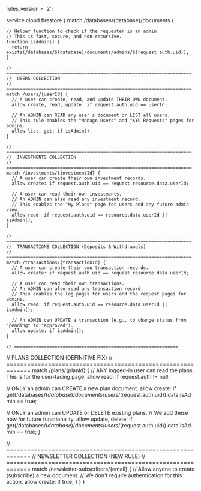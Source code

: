 rules_version = '2';

service cloud.firestore {
  match /databases/{database}/documents {

    // Helper function to check if the requester is an admin
    // This is fast, secure, and non-recursive.
    function isAdmin() {
      return exists(/databases/$(database)/documents/admins/$(request.auth.uid));
    }

    // =====================================================================
    //  USERS COLLECTION
    // =====================================================================
    match /users/{userId} {
      // A user can create, read, and update THEIR OWN document.
      allow create, read, update: if request.auth.uid == userId;
      
      // An ADMIN can READ any user's document or LIST all users.
      // This rule enables the "Manage Users" and "KYC Requests" pages for admins.
      allow list, get: if isAdmin();
    }

    // =====================================================================
    //  INVESTMENTS COLLECTION
    // =====================================================================
    match /investments/{investmentId} {
      // A user can create their own investment records.
      allow create: if request.auth.uid == request.resource.data.userId;

      // A user can read their own investments.
      // An ADMIN can also read any investment record.
      // This enables the "My Plans" page for users and any future admin view.
      allow read: if request.auth.uid == resource.data.userId || isAdmin();
    }

    // =====================================================================
    //  TRANSACTIONS COLLECTION (Deposits & Withdrawals)
    // =====================================================================
    match /transactions/{transactionId} {
      // A user can create their own transaction records.
      allow create: if request.auth.uid == request.resource.data.userId;

      // A user can read their own transactions.
      // An ADMIN can also read any transaction record.
      // This enables the log pages for users and the request pages for admins.
      allow read: if request.auth.uid == resource.data.userId || isAdmin();
      
      // An ADMIN can UPDATE a transaction (e.g., to change status from "pending" to "approved").
      allow update: if isAdmin();
    }
    
    // =============================================================
//  PLANS COLLECTION (DEFINITIVE FIX)
// =============================================================
match /plans/{planId} {
  // ANY logged-in user can read the plans. This is for the user-facing page.
  allow read: if request.auth != null;
  
  // ONLY an admin can CREATE a new plan document.
  allow create: if get(/databases/$(database)/documents/users/$(request.auth.uid)).data.isAdmin == true;

  // ONLY an admin can UPDATE or DELETE existing plans.
  // We add these now for future functionality.
  allow update, delete: if get(/databases/$(database)/documents/users/$(request.auth.uid)).data.isAdmin == true;
}

// =============================================================
    //  NEWSLETTER COLLECTION (NEW RULE)
    // =============================================================
    match /newsletter-subscribers/{email} {
      // Allow anyone to create (subscribe) a new document.
      // We don't require authentication for this action.
      allow create: if true;
    }
  }
}